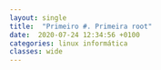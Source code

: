 ```yaml
---
layout: single
title:  "Primeiro #. Primeira root"
date:  2020-07-24 12:34:56 +0100
categories: linux informática
classes: wide
---
```

